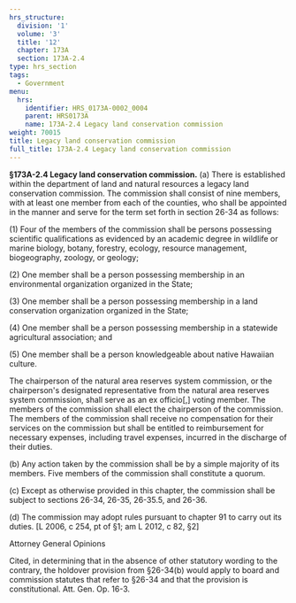 ```yaml
---
hrs_structure:
  division: '1'
  volume: '3'
  title: '12'
  chapter: 173A
  section: 173A-2.4
type: hrs_section
tags:
  - Government
menu:
  hrs:
    identifier: HRS_0173A-0002_0004
    parent: HRS0173A
    name: 173A-2.4 Legacy land conservation commission
weight: 70015
title: Legacy land conservation commission
full_title: 173A-2.4 Legacy land conservation commission
---
```

**§173A-2.4 Legacy land conservation commission.** (a) There is established within the department of land and natural resources a legacy land conservation commission. The commission shall consist of nine members, with at least one member from each of the counties, who shall be appointed in the manner and serve for the term set forth in section 26-34 as follows:

(1) Four of the members of the commission shall be persons possessing scientific qualifications as evidenced by an academic degree in wildlife or marine biology, botany, forestry, ecology, resource management, biogeography, zoology, or geology;

(2) One member shall be a person possessing membership in an environmental organization organized in the State;

(3) One member shall be a person possessing membership in a land conservation organization organized in the State;

(4) One member shall be a person possessing membership in a statewide agricultural association; and

(5) One member shall be a person knowledgeable about native Hawaiian culture.

The chairperson of the natural area reserves system commission, or the chairperson's designated representative from the natural area reserves system commission, shall serve as an ex officio[,] voting member. The members of the commission shall elect the chairperson of the commission. The members of the commission shall receive no compensation for their services on the commission but shall be entitled to reimbursement for necessary expenses, including travel expenses, incurred in the discharge of their duties.

(b) Any action taken by the commission shall be by a simple majority of its members. Five members of the commission shall constitute a quorum.

(c) Except as otherwise provided in this chapter, the commission shall be subject to sections 26-34, 26-35, 26-35.5, and 26-36.

(d) The commission may adopt rules pursuant to chapter 91 to carry out its duties. [L 2006, c 254, pt of §1; am L 2012, c 82, §2]

Attorney General Opinions

Cited, in determining that in the absence of other statutory wording to the contrary, the holdover provision from §26-34(b) would apply to board and commission statutes that refer to §26-34 and that the provision is constitutional. Att. Gen. Op. 16-3.
